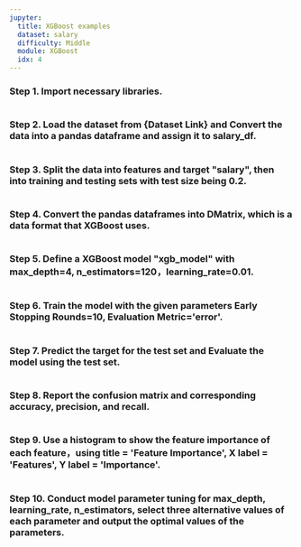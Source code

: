 ```yaml
---
jupyter:
  title: XGBoost examples
  dataset: salary
  difficulty: Middle
  module: XGBoost
  idx: 4
---
```


### Step 1. Import necessary libraries.
```python

```
### Step 2. Load the dataset from {Dataset Link} and Convert the data into a pandas dataframe and assign it to salary_df.
```python

```
### Step 3. Split the data into features and target "salary", then into training and testing sets with test size being 0.2.
```python

```
### Step 4. Convert the pandas dataframes into DMatrix, which is a data format that XGBoost uses.
```python

```
### Step 5. Define a XGBoost model "xgb_model" with max_depth=4, n_estimators=120，learning_rate=0.01.
```python

```
### Step 6. Train the model with the given parameters Early Stopping Rounds=10, Evaluation Metric='error'.
```python

```
### Step 7. Predict the target for the test set and Evaluate the model using the test set.
```python

```
### Step 8. Report the confusion matrix and corresponding accuracy, precision, and recall.
```python

```
### Step 9. Use a histogram to show the feature importance of each feature，using title = 'Feature Importance', X label = 'Features', Y label = 'Importance'.
```python

```
### Step 10. Conduct model parameter tuning for max_depth, learning_rate, n_estimators, select three alternative values of each parameter and output the optimal values of the parameters.
```python

```